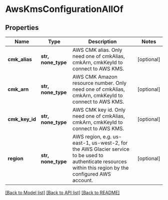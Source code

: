 # AwsKmsConfigurationAllOf


## Properties
Name | Type | Description | Notes
------------ | ------------- | ------------- | -------------
**cmk_alias** | **str, none_type** | AWS CMK alias. Only need one of cmkAlias, cmkArn, cmkKeyId to connect to AWS KMS. | [optional] 
**cmk_arn** | **str, none_type** | AWS CMK Amazon resource number. Only need one of cmkAlias, cmkArn, cmkKeyId to connect to AWS KMS. | [optional] 
**cmk_key_id** | **str, none_type** | AWS CMK key id. Only need one of cmkAlias, cmkArn, cmkKeyId to connect to AWS KMS. | [optional] 
**region** | **str, none_type** | AWS region, e.g. us-east-1, us-west-2, for the AWS Glacier service to be used to authenticate resources within this region by the configured AWS account. | [optional] 

[[Back to Model list]](../README.md#documentation-for-models) [[Back to API list]](../README.md#documentation-for-api-endpoints) [[Back to README]](../README.md)


